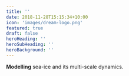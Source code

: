 ```yaml
---
title: ''
date: 2018-11-28T15:15:34+10:00
icon: 'images/dream-logo.png'
featured: true
draft: false
heroHeading: ''
heroSubHeading: ''
heroBackground: ''
---
```

__Modelling__ sea-ice and its multi-scale dynamics.
